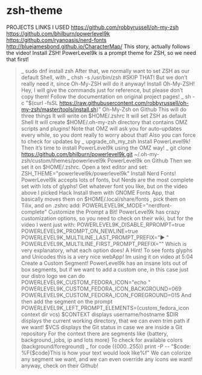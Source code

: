 # zsh-theme
PROJECTS LINKS I USED
https://github.com/robbyrussell/oh-my-zsh
https://github.com/bhilburn/powerlevel9k
https://github.com/ryanoasis/nerd-fonts
http://bluejamesbond.github.io/CharacterMap/
This story, actually follows the video!
Install ZSH!
PowerLevel9k is a prompt theme for ZSH, so we need that first!
>_ sudo dnf install zsh
After that, we normally want to set ZSH as our default Shell, with
>_ chsh -s /usr/bin/zsh #SKIP THAT!
But we don’t really need it, since Oh-My-ZSH will do it anyway!
Install Oh-My-ZSH!
Hey, I will give the commands just for reference, but please don’t copy them! Follow the documentation on original project pages!
>_ sh -c "$(curl -fsSL https://raw.githubusercontent.com/robbyrussell/oh-my-zsh/master/tools/install.sh)"
Oh-My-Zsh on Github
This will do three things
It will write on $HOME/.zshrc
It will set ZSH as default Shell
It will create $HOME/.oh-my-zsh directory that contains OMZ scripts and plugins!
Note that OMZ will ask you for auto-updates every while, so you dont really to worry about that! Also you can force to check for updates by
>_ upgrade_oh_my_zsh
Install PowerLevel9k!
Then it’s time to install PowerLevel9k using the OMZ way!
>_ git clone https://github.com/bhilburn/powerlevel9k.git ~/.oh-my-zsh/custom/themes/powerlevel9k
PowerLevel9k on Github
Then we set it on $HOME/.zshrc. Open a text editor and set:
ZSH_THEME="powerlevel9k/powerlevel9k"
Install Nerd Fonts!
PowerLevel9k accepts lots of fonts, but Nerds are the most complete set with lots of glyphs! Get whatever font you like, but on the video above I picked Hack
Install them with GNOME Fonts App, that basically moves them on $HOME/.local/share/fonts , pick them on Tilix, and on .zshrc add:
POWERLEVEL9K_MODE="nerdfont-complete"
Customize the Prompt a Bit!
PowerLevel9k has crazy customization options, so you need to check on their wiki, but for the video I went just with:
POWERLEVEL9K_DISABLE_RPROMPT=true
POWERLEVEL9K_PROMPT_ON_NEWLINE=true
POWERLEVEL9K_MULTILINE_LAST_PROMPT_PREFIX="▶ "
POWERLEVEL9K_MULTILINE_FIRST_PROMPT_PREFIX=""
Which is very explanatory, what each option does!
A Hint!
To see fonts glyphs and Unicodes this is a very nice webApp! Im using it on video at 5:04
Create a Custom Segment!
PowerLevel9k has an insane lots out of box segments, but if we want to add a custom one, in this case just our distro logo we can do
POWERLEVEL9K_CUSTOM_FEDORA_ICON="echo <unicode logo icon> "
POWERLEVEL9K_CUSTOM_FEDORA_ICON_BACKGROUND=069
POWERLEVEL9K_CUSTOM_FEDORA_ICON_FOREGROUND=015
And then add the segment on the prompt
POWERLEVEL9K_LEFT_PROMPT_ELEMENTS=(custom_fedora_icon context dir vcs)
$CONTEXT displays username/hostname
$DIR displays the current working directory, that we can even trim path if we want!
$VCS displays the Git status in case we are inside a Git repository
For the context there are segments like {battery, background_jobs, ip and lots more}
To check for available colors (background/foreground)
>_ for code ({000..255}) print -P -- "$code: %F{$code}This is how your text would look like%f"
We can colorize any segment we want, and we can even override any icons we want! anyway, check on their Github!
